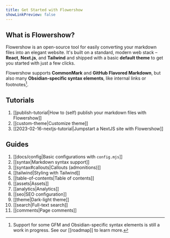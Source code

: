 ```yaml
---
title: Get Started with Flowershow
showLinkPreview: false
---
```


## What is Flowershow?

Flowershow is an open-source tool for easily converting your markdown files into an elegant website. It's built on a standard, modern web stack – **React**, **Next.js**, and **Tailwind** and shipped with a basic **default theme** to get you started with just a few clicks.

Flowershow supports **CommonMark** and **GitHub Flavored Markdown**, but also many **Obsidian-specific syntax elements**, like internal links or footnotes[^1].
[^1]: Support for some GFM and Obsidian-specific syntax elements is still a work in progress. See our [[roadmap]] to learn more.

## Tutorials

1. [[publish-tutorial|How to (self) publish your markdown files with Flowershow]]
2. [[custom-theme|Customize theme]]
3. [[2023-02-16-nextjs-tutorial|Jumpstart a NextJS site with Flowershow]]

## Guides

1. [[docs/config|Basic configurations with `config.mjs`]]
2. [[syntax|Markdown syntax support]]
3. [[syntax#callouts|Callouts (admonitions)]]
4. [[tailwind|Styling with Tailwind]]
5. [[table-of-contents|Table of contents]]
6. [[assets|Assets]]
7. [[analytics|Analytics]]
8. [[seo|SEO configuration]]
9. [[theme|Dark-light theme]]
10. [[search|Full-text search]]
11. [[comments|Page comments]]
